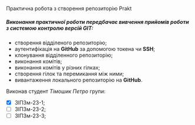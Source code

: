  Практична робота з створення репозиторію Prakt
##### Виконання практичної роботи передбачає вивчення прийомів роботи з системою контролю версій GIT:
* створення відділеного репозиторію;
* аутентифікація на **GitHub** за допомогою токена чи **SSH**;
* клонування відділенного репозиторію;
* виконання комітів;
* виконання комітів у різних гілках;
* створення гілок та перемикання між ними;
* вивантаження локального репозиторію на **GitHub**.
  
Виконав студент _Тімошик Петро_ групи:
- [x] ЗІПЗм-23-1;
- [ ] ЗІПЗм-23-2;
- [ ] ЗІПЗм-23-3;
